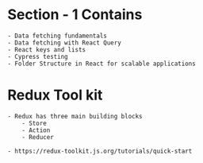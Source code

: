 # Section - 1 Contains

    - Data fetching fundamentals
    - Data fetching with React Query
    - React keys and lists
    - Cypress testing
    - Folder Structure in React for scalable applications

# Redux Tool kit

    - Redux has three main building blocks
        - Store
        - Action
        - Reducer

    - https://redux-toolkit.js.org/tutorials/quick-start
